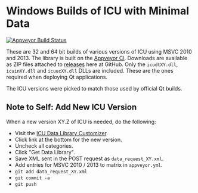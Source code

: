 # Windows Builds of ICU with Minimal Data

[![Appveyor Build Status][appveyor-svg]][appveyor-ci]

These are 32 and 64 bit builds of various versions of ICU using MSVC 2010 and
2013. The library is built on the [Appveyor CI][appveyor-ci]. Downloads are
available as ZIP files attached to [releases][releases] here at GitHub. Only
the `icudtXY.dll`, `icuinXY.dll` and `icuucXY.dll` DLLs are included. These
are the ones required when deploying Qt applications.

The ICU versions were picked to match those used by official Qt builds.

## Note to Self: Add New ICU Version

When a new version XY.Z of ICU is needed, do the following:

* Visit the [ICU Data Library Customizer][datacustom].
* Click link at the bottom for the new version.
* Uncheck all categories.
* Click "Get Data Library".
* Save XML sent in the POST request as `data_request_XY.xml`.
* Add entries for MSVC 2010 / 2013 to matrix in `appveyor.yml`.
* `git add data_request_XY.xml`
* `git commit -a`
* `git push`


[appveyor-ci]:
    https://ci.appveyor.com/project/estan/minimal-icu
    "minimal-icu at Appveyor CI"

[appveyor-svg]:
    https://ci.appveyor.com/api/projects/status/fgaav9amr62m6bya?svg=true
    "Appveyor CI build status SVG"

[releases]:
    https://github.com/estan/minimal-icu/releases
    "Releases for download"

[datacustom]:
    http://apps.icu-project.org/datacustom/
    "ICU Data Library Customizer"
